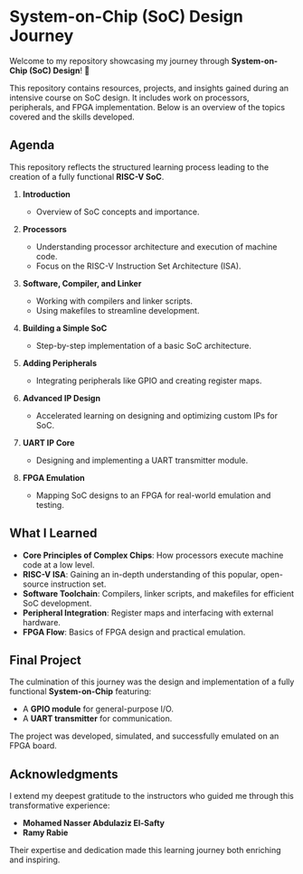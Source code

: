# System-on-Chip (SoC) Design Journey  

Welcome to my repository showcasing my journey through **System-on-Chip (SoC) Design**! 🚀  

This repository contains resources, projects, and insights gained during an intensive course on SoC design. It includes work on processors, peripherals, and FPGA implementation. Below is an overview of the topics covered and the skills developed.  

## Agenda  
This repository reflects the structured learning process leading to the creation of a fully functional **RISC-V SoC**.  

1. **Introduction**  
   - Overview of SoC concepts and importance.  

2. **Processors**  
   - Understanding processor architecture and execution of machine code.  
   - Focus on the RISC-V Instruction Set Architecture (ISA).  

3. **Software, Compiler, and Linker**  
   - Working with compilers and linker scripts.  
   - Using makefiles to streamline development.  

4. **Building a Simple SoC**  
   - Step-by-step implementation of a basic SoC architecture.  

5. **Adding Peripherals**  
   - Integrating peripherals like GPIO and creating register maps.  

6. **Advanced IP Design**  
   - Accelerated learning on designing and optimizing custom IPs for SoC.  

7. **UART IP Core**  
   - Designing and implementing a UART transmitter module.  

8. **FPGA Emulation**  
   - Mapping SoC designs to an FPGA for real-world emulation and testing.  

## What I Learned  

- **Core Principles of Complex Chips**: How processors execute machine code at a low level.  
- **RISC-V ISA**: Gaining an in-depth understanding of this popular, open-source instruction set.  
- **Software Toolchain**: Compilers, linker scripts, and makefiles for efficient SoC development.  
- **Peripheral Integration**: Register maps and interfacing with external hardware.  
- **FPGA Flow**: Basics of FPGA design and practical emulation.  

## Final Project  

The culmination of this journey was the design and implementation of a fully functional **System-on-Chip** featuring:  
- A **GPIO module** for general-purpose I/O.  
- A **UART transmitter** for communication.  

The project was developed, simulated, and successfully emulated on an FPGA board.  

## Acknowledgments  

I extend my deepest gratitude to the instructors who guided me through this transformative experience:  
- **Mohamed Nasser Abdulaziz El-Safty**  
- **Ramy Rabie**  

Their expertise and dedication made this learning journey both enriching and inspiring.  

